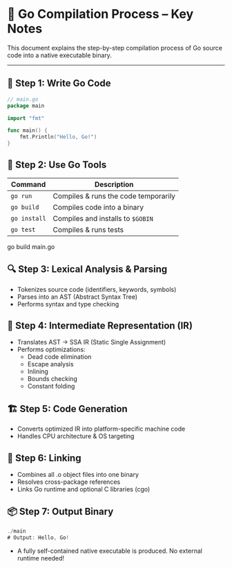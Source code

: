 # 🧵 Go Compilation Process – Key Notes

This document explains the step-by-step compilation process of Go source code into a native executable binary.

---

## 📄 Step 1: Write Go Code

```go
// main.go
package main

import "fmt"

func main() {
	fmt.Println("Hello, Go!")
}
```

## 📄 Step 2: Use Go Tools

| Command      | Description                          |
| ------------ | ------------------------------------ |
| `go run`     | Compiles & runs the code temporarily |
| `go build`   | Compiles code into a binary          |
| `go install` | Compiles and installs to `$GOBIN`    |
| `go test`    | Compiles & runs tests                |

go build main.go

## 🔍 Step 3: Lexical Analysis & Parsing

* Tokenizes source code (identifiers, keywords, symbols)
* Parses into an AST (Abstract Syntax Tree)
* Performs syntax and type checking

## 🧠 Step 4: Intermediate Representation (IR)
* Translates AST → SSA IR (Static Single Assignment)
* Performs optimizations:
    - Dead code elimination
    - Escape analysis
    - Inlining
    - Bounds checking
    - Constant folding

## 🏗️ Step 5: Code Generation
* Converts optimized IR into platform-specific machine code
* Handles CPU architecture & OS targeting

## 🔗 Step 6: Linking
* Combines all .o object files into one binary
* Resolves cross-package references
* Links Go runtime and optional C libraries (cgo)

## 📦 Step 7: Output Binary
```go
./main
# Output: Hello, Go!
```
* A fully self-contained native executable is produced. No external runtime needed!
